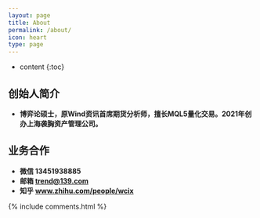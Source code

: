 ```yaml
---
layout: page
title: About
permalink: /about/
icon: heart
type: page
---
```


* content
{:toc}

## 创始人简介
* **博弈论硕士，原Wind资讯首席期货分析师，擅长MQL5量化交易。2021年创办上海袭胸资产管理公司。**

## 业务合作
* **微信 13451938885**
* **邮箱 trend@139.com**
* **知乎 www.zhihu.com/people/wcix**

{% include comments.html %}
